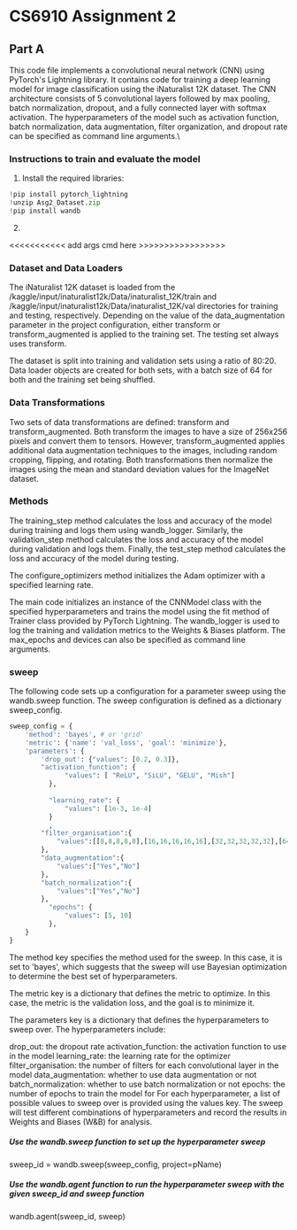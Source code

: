 # CS6910 Assignment 2

## Part A

This code file implements a convolutional neural network (CNN) using PyTorch's Lightning library. It contains code for training a deep learning model for image classification using the iNaturalist 12K dataset. The CNN architecture consists of 5 convolutional layers followed by max pooling, batch normalization, dropout, and a fully connected layer with softmax activation. The hyperparameters of the model such as activation function, batch normalization, data augmentation, filter organization, and dropout rate can be specified as command line arguments.\

### Instructions to train and evaluate the model
1. Install the required libraries:
```python
!pip install pytorch_lightning
!unzip Asg2_Dataset.zip
!pip install wandb
```

2.




<<<<<<<<<<< add args cmd here >>>>>>>>>>>>>>>>>


### Dataset and Data Loaders
The iNaturalist 12K dataset is loaded from the /kaggle/input/inaturalist12k/Data/inaturalist_12K/train and /kaggle/input/inaturalist12k/Data/inaturalist_12K/val directories for training and testing, respectively. Depending on the value of the data_augmentation parameter in the project configuration, either transform or transform_augmented is applied to the training set. The testing set always uses transform.

The dataset is split into training and validation sets using a ratio of 80:20. Data loader objects are created for both sets, with a batch size of 64 for both and the training set being shuffled.
    
### Data Transformations
Two sets of data transformations are defined: transform and transform_augmented. Both transform the images to have a size of 256x256 pixels and convert them to tensors. However, transform_augmented applies additional data augmentation techniques to the images, including random cropping, flipping, and rotating. Both transformations then normalize the images using the mean and standard deviation values for the ImageNet dataset.
    
### Methods
The training_step method calculates the loss and accuracy of the model during training and logs them using wandb_logger. Similarly, the validation_step method calculates the loss and accuracy of the model during validation and logs them. Finally, the test_step method calculates the loss and accuracy of the model during testing.

The configure_optimizers method initializes the Adam optimizer with a specified learning rate.

The main code initializes an instance of the CNNModel class with the specified hyperparameters and trains the model using the fit method of Trainer class provided by PyTorch Lightning. The wandb_logger is used to log the training and validation metrics to the Weights & Biases platform. The max_epochs and devices can also be specified as command line arguments.

### sweep
The following code sets up a configuration for a parameter sweep using the wandb.sweep function. The sweep configuration is defined as a dictionary sweep_config.
```python
sweep_config = {
    'method': 'bayes', # or 'grid'
    'metric': {'name': 'val_loss', 'goal': 'minimize'},
    'parameters': {
        'drop_out': {"values": [0.2, 0.3]},
        "activation_function": {
              "values": [ "ReLU", "SiLU", "GELU", "Mish"]
          },
          
          "learning_rate": {
              "values": [1e-3, 1e-4]
          }
          ,
        "filter_organisation":{
            "values":[[8,8,8,8,8],[16,16,16,16,16],[32,32,32,32,32],[64,64,64,64,64]]
        },
        "data_augmentation":{
            "values":["Yes","No"]
        },
        "batch_normalization":{
            "values":["Yes","No"]
        },
          "epochs": {
              "values": [5, 10]
          },
    }
}
```

The method key specifies the method used for the sweep. In this case, it is set to 'bayes', which suggests that the sweep will use Bayesian optimization to determine the best set of hyperparameters.

The metric key is a dictionary that defines the metric to optimize. In this case, the metric is the validation loss, and the goal is to minimize it.

The parameters key is a dictionary that defines the hyperparameters to sweep over. The hyperparameters include:

drop_out: the dropout rate
activation_function: the activation function to use in the model
learning_rate: the learning rate for the optimizer
filter_organisation: the number of filters for each convolutional layer in the model
data_augmentation: whether to use data augmentation or not
batch_normalization: whether to use batch normalization or not
epochs: the number of epochs to train the model for
For each hyperparameter, a list of possible values to sweep over is provided using the values key. The sweep will test different combinations of hyperparameters and record the results in Weights and Biases (W&B) for analysis.

##### Use the wandb.sweep function to set up the hyperparameter sweep
sweep_id = wandb.sweep(sweep_config, project=pName)

##### Use the wandb.agent function to run the hyperparameter sweep with the given sweep_id and sweep function
wandb.agent(sweep_id, sweep)



